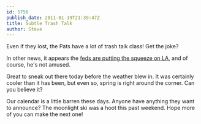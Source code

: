 ```yaml
---
id: 5756
publish_date: 2011-01-19T21:39:47Z
title: Subtle Trash Talk
author: Steve
---
```

Even if they lost, the Pats have a lot of trash talk class! Get the joke?

In other news, it appears the [feds are putting the squeeze on LA](http://sportsillustrated.cnn.com/2011/more/01/18/lance.armstrong/index.html?eref=sihp), and of course, he's not amused.

Great to sneak out there today before the weather blew in. It was certainly cooler than it has been, but even so, spring is right around the corner. Can you believe it?

Our calendar is a little barren these days. Anyone have anything they want to announce? The moonlight ski was a hoot this past weekend. Hope more of you can make the next one!